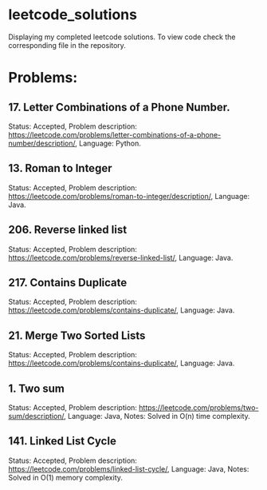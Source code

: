 # leetcode_solutions
Displaying my completed leetcode solutions. To view code check the corresponding file in the repository.

# Problems:

## 17. Letter Combinations of a Phone Number. 
Status: Accepted, Problem description: https://leetcode.com/problems/letter-combinations-of-a-phone-number/description/, Language: Python.
## 13. Roman to Integer
Status: Accepted, Problem description: https://leetcode.com/problems/roman-to-integer/description/, Language: Java.
## 206. Reverse linked list
Status: Accepted, Problem description: https://leetcode.com/problems/reverse-linked-list/, Language: Java.
## 217. Contains Duplicate
Status: Accepted, Problem description: https://leetcode.com/problems/contains-duplicate/, Language: Java.
## 21. Merge Two Sorted Lists
Status: Accepted, Problem description: https://leetcode.com/problems/contains-duplicate/, Language: Java.
## 1. Two sum
Status: Accepted, Problem description: https://leetcode.com/problems/two-sum/description/, Language: Java, Notes: Solved in O(n) time complexity.
## 141. Linked List Cycle
Status: Accepted, Problem description: https://leetcode.com/problems/linked-list-cycle/, Language: Java, Notes: Solved in O(1) memory complexity.
